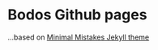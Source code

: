 # Bodos Github pages 
...based on [Minimal Mistakes Jekyll theme](https://github.com/mmistakes/minimal-mistakes)
